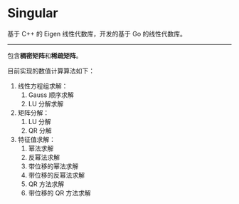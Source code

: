 # Singular

基于 C++ 的 Eigen 线性代数库，开发的基于 Go 的线性代数库。

---

包含**稠密矩阵**和**稀疏矩阵**。

目前实现的数值计算算法如下：

1. 线性方程组求解：
    1. Gauss 顺序求解
    2. LU 分解求解
2. 矩阵分解：
    1. LU 分解
    2. QR 分解
2. 特征值求解：
    1. 幂法求解
    2. 反幂法求解
    3. 带位移的幂法求解
    4. 带位移的反幂法求解
    5. QR 方法求解
    6. 带位移的 QR 方法求解